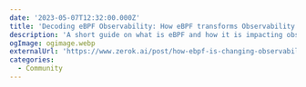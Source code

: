 ```yaml
---
date: '2023-05-07T12:32:00.000Z'
title: 'Decoding eBPF Observability: How eBPF transforms Observability as we know it'
description: 'A short guide on what is eBPF and how it is impacting observability'
ogImage: ogimage.webp
externalUrl: 'https://www.zerok.ai/post/how-ebpf-is-changing-observability-as-we-know-it'
categories:
  - Community
---
```

